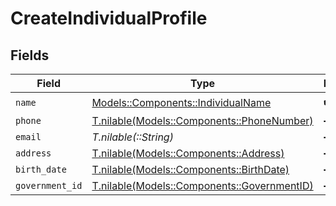 # CreateIndividualProfile


## Fields

| Field                                                                              | Type                                                                               | Required                                                                           | Description                                                                        | Example                                                                            |
| ---------------------------------------------------------------------------------- | ---------------------------------------------------------------------------------- | ---------------------------------------------------------------------------------- | ---------------------------------------------------------------------------------- | ---------------------------------------------------------------------------------- |
| `name`                                                                             | [Models::Components::IndividualName](../../models/shared/individualname.md)        | :heavy_check_mark:                                                                 | N/A                                                                                |                                                                                    |
| `phone`                                                                            | [T.nilable(Models::Components::PhoneNumber)](../../models/shared/phonenumber.md)   | :heavy_minus_sign:                                                                 | N/A                                                                                |                                                                                    |
| `email`                                                                            | *T.nilable(::String)*                                                              | :heavy_minus_sign:                                                                 | N/A                                                                                | jordan.lee@classbooker.dev                                                         |
| `address`                                                                          | [T.nilable(Models::Components::Address)](../../models/shared/address.md)           | :heavy_minus_sign:                                                                 | N/A                                                                                |                                                                                    |
| `birth_date`                                                                       | [T.nilable(Models::Components::BirthDate)](../../models/shared/birthdate.md)       | :heavy_minus_sign:                                                                 | N/A                                                                                |                                                                                    |
| `government_id`                                                                    | [T.nilable(Models::Components::GovernmentID)](../../models/shared/governmentid.md) | :heavy_minus_sign:                                                                 | N/A                                                                                |                                                                                    |